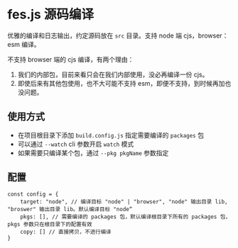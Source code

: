 # fes.js 源码编译

优雅的编译和日志输出，约定源码放在 `src` 目录。支持 node 端 cjs，browser：esm 编译。

不支持 browser 端的 cjs 编译，有两个理由：

1. 我们的内部包，目前来看只会在我们内部使用，没必再编译一份 cjs。
2. 即使后来有其他包使用，也不大可能不支持 esm，即便不支持，到时候再加也没问题。

## 使用方式

* 在项目根目录下添加 `build.config.js` 指定需要编译的 `packages` 包
* 可以通过 `--watch` cli 参数开启 `watch` 模式
* 如果需要只编译某个包，通过 `--pkg pkgName` 参数指定

## 配置

```
const config = {
    target: "node", // 编译目标 "node" | "browser", "node" 输出目录 lib, "broswer" 输出目录 lib。默认编译目标 "node“
    pkgs: [], // 需要编译的 packages 包，默认编译根目录下所有的 packages 包，pkgs 参数只在根目录下的配置有效
    copy: [] // 直接拷贝，不进行编译
}
```

